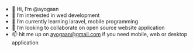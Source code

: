- 👋 Hi, I’m @ayogaan
- 👀 I’m interested in wed development 
- 🌱 I’m currently learning laravel, mobile programming
- 💞️ I’m looking to collaborate on open source website application
- 📫 hit me up on ayogaan@gmail.com if you need mobile, web or desktop application

<!---
ayogaan/ayogaan is a ✨ special ✨ repository because its `README.md` (this file) appears on your GitHub profile.
You can click the Preview link to take a look at your changes.
--->
